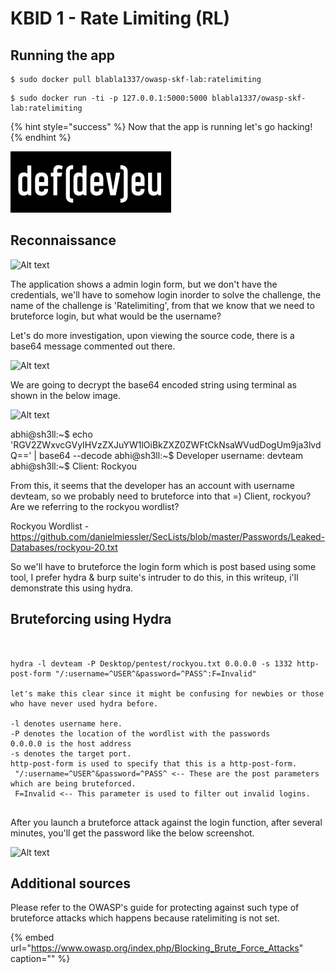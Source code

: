 # KBID 1 - Rate Limiting \(RL\)

## Running the app

```text
$ sudo docker pull blabla1337/owasp-skf-lab:ratelimiting
```

```text
$ sudo docker run -ti -p 127.0.0.1:5000:5000 blabla1337/owasp-skf-lab:ratelimiting
```

{% hint style="success" %}
Now that the app is running let's go hacking!
{% endhint %}

![Docker Image and write-up thanks to defev!](.gitbook/assets/logo.defdev.1608z.whtonblk.256.png)

## Reconnaissance

![Alt text](https://i.postimg.cc/8zyR0bLX/loginform.jpg "Login Form")


The application shows a admin login form, but we don't have the credentials, we'll have to somehow login inorder to solve the challenge, the name of the
challenge is 'Ratelimiting', from that we know that we need to bruteforce login, but what would be the username?



Let's do more investigation, upon viewing the source code, there is a base64 message commented out there.


![Alt text](https://i.postimg.cc/d0L2PTBs/sourcecode.jpg "Source Code")



<!-- dev metadata: RGV2ZWxvcGVyIHVzZXJuYW1lOiBkZXZ0ZWFtCkNsaWVudDogUm9ja3lvdQ== -->
We are going to decrypt the base64 encoded string using terminal as shown in the below image.

![Alt text](https://i.postimg.cc/qMxX8rqT/base64decoding.jpg "Base64 Decode")

abhi@sh3ll:~$ echo 'RGV2ZWxvcGVyIHVzZXJuYW1lOiBkZXZ0ZWFtCkNsaWVudDogUm9ja3lvdQ==' | base64 --decode
abhi@sh3ll:~$ Developer username: devteam
abhi@sh3ll:~$ Client: Rockyou

From this, it seems that the developer has an account with username devteam, so we probably need to bruteforce into that =)
Client, rockyou? Are we referring to the rockyou wordlist? 


Rockyou Wordlist - https://github.com/danielmiessler/SecLists/blob/master/Passwords/Leaked-Databases/rockyou-20.txt

So we'll have to bruteforce the login form which is post based using some tool, I prefer hydra & burp suite's intruder to do this, in this writeup, i'll demonstrate this using hydra.


## Bruteforcing using Hydra


```


hydra -l devteam -P Desktop/pentest/rockyou.txt 0.0.0.0 -s 1332 http-post-form "/:username=^USER^&password=^PASS^:F=Invalid"

let's make this clear since it might be confusing for newbies or those who have never used hydra before.

-l denotes username here.
-P denotes the location of the wordlist with the passwords
0.0.0.0 is the host address
-s denotes the target port.
http-post-form is used to specify that this is a http-post-form.
 "/:username=^USER^&password=^PASS^ <-- These are the post parameters which are being bruteforced.
 F=Invalid <-- This parameter is used to filter out invalid logins.
 
 ```

 
After you launch a bruteforce attack against the login function, after several minutes, you'll get the password like the below screenshot.


![Alt text](https://i.postimg.cc/HLRQpsZQ/bruteforcesuccess.jpg "Bruteforce Success")



## Additional sources

Please refer to the OWASP's guide for protecting against such type of bruteforce attacks which happens because ratelimiting is not set.

{% embed url="https://www.owasp.org/index.php/Blocking_Brute_Force_Attacks" caption="" %}


